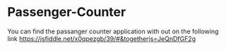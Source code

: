 # Passenger-Counter
You can find the passanger counter application with out on the following link https://jsfiddle.net/x0qpezgb/39/#&togetherjs=JeQnDfGF2g
